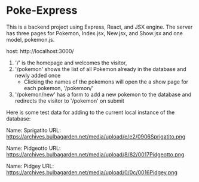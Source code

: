 # Poke-Express

This is a backend project using Express, React, and JSX engine. The server has three pages for Pokemon, Index.jsx, New.jsx, and Show.jsx and one model, pokemon.js. 

host: http://localhost:3000/

1. '/' is the homepage and welcomes the visitor,
2. '/pokemon' shows the list of all Pokemon already in the database and newly added once
    - Clicking the names of the pokemons will open the a show page for each pokemon, '/pokemon/<id>'
4. '/pokemon/new' has a form to add a new pokemon to the database and redirects the visitor to '/pokemon' on submit

Here is some test data for adding to the current local instance of the database:

Name: Sprigatito
URL: https://archives.bulbagarden.net/media/upload/e/e2/0906Sprigatito.png

Name: Pidgeotto
URL: https://archives.bulbagarden.net/media/upload/8/82/0017Pidgeotto.png

Name: Pidgey
URL: https://archives.bulbagarden.net/media/upload/0/0c/0016Pidgey.png

